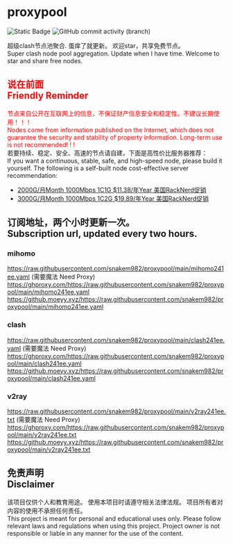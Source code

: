 # proxypool

![Static Badge](https://img.shields.io/badge/ss|ssr|vmess|vless|trojan-free-orange)
![GitHub commit activity (branch)](https://img.shields.io/github/commit-activity/w/snakem982/proxypool?color=DC52FC)


超级clash节点池聚合.
蛋痒了就更新。
欢迎star，共享免费节点。
<br/>
Super clash node pool aggregation.
Update when I have time.
Welcome to star and share free nodes.

## <font color="red">说在前面<br/>Friendly Reminder</font>
<font color="red">节点来自公开在互联网上的信息，不保证财产信息安全和稳定性。不建议长期使用！！！<br/>
Nodes come from information published on the Internet,
which does not guarantee the security and stability of property information.
Long-term use is not recommended! ! !</font><br/>
若要持续、稳定、安全、高速的节点请自建，下面是高性价比服务器推荐：<br/>
If you want a continuous, stable, safe, and high-speed node, please build it yourself.
The following is a self-built node cost-effective server recommendation:
- [2000G/月Month 1000Mbps 1C1G $11.38/年Year 美国RackNerd促销](https://my.racknerd.com/aff.php?aff=8613 "美国RackNerd")
- [3000G/月Month 1000Mbps 1C2G $19.89/年Year 美国RackNerd促销](https://my.racknerd.com/aff.php?aff=8613 "美国RackNerd")

## 订阅地址，两个小时更新一次。<br/>Subscription url, updated every two hours.
### mihomo
https://raw.githubusercontent.com/snakem982/proxypool/main/mihomo241ee.yaml  (需要魔法 Need Proxy)
https://ghproxy.com/https://raw.githubusercontent.com/snakem982/proxypool/main/mihomo241ee.yaml
https://github.moeyy.xyz/https://raw.githubusercontent.com/snakem982/proxypool/main/mihomo241ee.yaml
### clash
https://raw.githubusercontent.com/snakem982/proxypool/main/clash241ee.yaml  (需要魔法 Need Proxy)
https://ghproxy.com/https://raw.githubusercontent.com/snakem982/proxypool/main/clash241ee.yaml
https://github.moeyy.xyz/https://raw.githubusercontent.com/snakem982/proxypool/main/clash241ee.yaml
### v2ray
https://raw.githubusercontent.com/snakem982/proxypool/main/v2ray241ee.txt  (需要魔法 Need Proxy)
https://ghproxy.com/https://raw.githubusercontent.com/snakem982/proxypool/main/v2ray241ee.txt
https://github.moeyy.xyz/https://raw.githubusercontent.com/snakem982/proxypool/main/v2ray241ee.txt


## 免责声明 <br/>Disclaimer
该项目仅供个人和教育用途。
使用本项目时请遵守相关法律法规。
项目所有者对内容的使用不承担任何责任。
<br/>
This project is meant for personal and educational uses only.
Please follow relevant laws and regulations when using this project.
Project owner is not responsible or liable in any manner for the use of the content.
